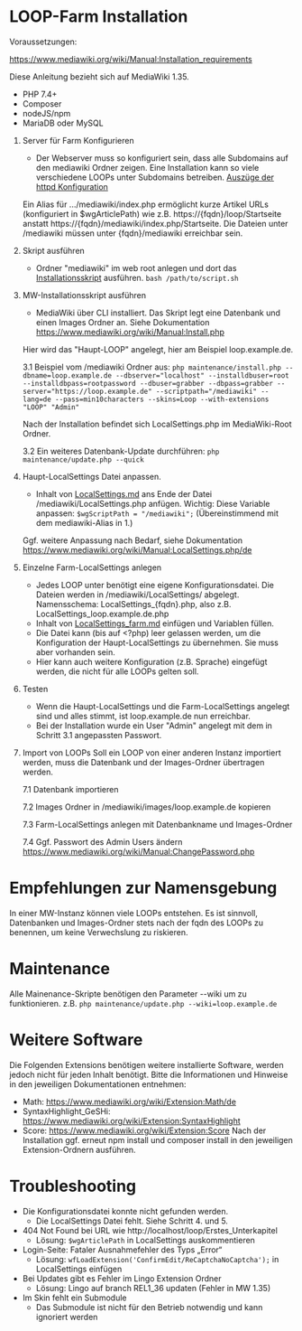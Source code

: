 # LOOP-Farm Installation

Voraussetzungen: 

https://www.mediawiki.org/wiki/Manual:Installation_requirements

Diese Anleitung bezieht sich auf MediaWiki 1.35.
- PHP 7.4+
- Composer 
- nodeJS/npm 
- MariaDB oder MySQL

1. Server für Farm Konfigurieren
	- Der Webserver muss so konfiguriert sein, dass alle Subdomains auf den mediawiki Ordner zeigen. Eine Installation kann so viele verschiedene LOOPs unter Subdomains betreiben. [Auszüge der httpd Konfiguration](loop_httpd.md) 

	Ein Alias für .../mediawiki/index.php ermöglicht kurze Artikel URLs (konfiguriert in $wgArticlePath) wie z.B. https://{fqdn}/loop/Startseite anstatt https://{fqdn}/mediawiki/index.php/Startseite. Die Dateien unter /mediawiki müssen unter {fqdn}/mediawiki erreichbar sein. 

2. Skript ausführen
	- Ordner "mediawiki" im web root anlegen und dort das [Installationsskript](install_mw_loop_1_35_prod.sh) ausführen. `bash /path/to/script.sh`

3. MW-Installationsskript ausführen
	- MediaWiki über CLI installiert. Das Skript legt eine Datenbank und einen Images Ordner an. Siehe Dokumentation https://www.mediawiki.org/wiki/Manual:Install.php 

	Hier wird das "Haupt-LOOP" angelegt, hier am Beispiel loop.example.de. 
	
	3.1 Beispiel vom /mediawiki Ordner aus: 
	`php maintenance/install.php --dbname=loop.example.de --dbserver="localhost" --installdbuser=root --installdbpass=rootpassword --dbuser=grabber --dbpass=grabber --server="https://loop.example.de" --scriptpath="/mediawiki" --lang=de --pass=min10characters --skins=Loop --with-extensions "LOOP" "Admin"`
	
	Nach der Installation befindet sich LocalSettings.php im MediaWiki-Root Ordner. 
	
	3.2 Ein weiteres Datenbank-Update durchführen: `php maintenance/update.php --quick`

4. Haupt-LocalSettings Datei anpassen.
	- Inhalt von [LocalSettings.md](LocalSettings_prod.md) ans Ende der Datei /mediawiki/LocalSettings.php anfügen. 
	Wichtig: Diese Variable anpassen: `$wgScriptPath = "/mediawiki";` (Übereinstimmend mit dem mediawiki-Alias in 1.)

	Ggf. weitere Anpassung nach Bedarf, siehe Dokumentation https://www.mediawiki.org/wiki/Manual:LocalSettings.php/de 

5. Einzelne Farm-LocalSettings anlegen
	- Jedes LOOP unter benötigt eine eigene Konfigurationsdatei. Die Dateien werden in /mediawiki/LocalSettings/ abgelegt. 
	Namensschema: LocalSettings_{fqdn}.php, also z.B. LocalSettings_loop.example.de.php
	- Inhalt von [LocalSettings_farm.md](LocalSettings_single.md) einfügen und Variablen füllen.
	- Die Datei kann (bis auf <?php) leer gelassen werden, um die Konfiguration der Haupt-LocalSettings zu übernehmen. Sie muss aber vorhanden sein.
	- Hier kann auch weitere Konfiguration (z.B. Sprache) eingefügt werden, die nicht für alle LOOPs gelten soll.

6. Testen
	- Wenn die Haupt-LocalSettings und die Farm-LocalSettings angelegt sind und alles stimmt, ist loop.example.de nun erreichbar.
	- Bei der Installation wurde ein User "Admin" angelegt mit dem in Schritt 3.1 angepassten Passwort. 

7. Import von LOOPs
	Soll ein LOOP von einer anderen Instanz importiert werden, muss die Datenbank und der Images-Ordner übertragen werden. 

	7.1 Datenbank importieren

	7.2 Images Ordner in /mediawiki/images/loop.example.de kopieren

	7.3 Farm-LocalSettings anlegen mit Datenbankname und Images-Ordner

	7.4 Ggf. Passwort des Admin Users ändern https://www.mediawiki.org/wiki/Manual:ChangePassword.php 

# Empfehlungen zur Namensgebung
In einer MW-Instanz können viele LOOPs entstehen. Es ist sinnvoll, Datenbanken und Images-Ordner stets nach der fqdn des LOOPs zu benennen, um keine Verwechslung zu riskieren. 

# Maintenance
Alle Mainenance-Skripte benötigen den Parameter --wiki um zu funktionieren. z.B. `php maintenance/update.php --wiki=loop.example.de`

# Weitere Software
Die Folgenden Extensions benötigen weitere installierte Software, werden jedoch nicht für jeden Inhalt benötigt. Bitte die Informationen und Hinweise in den jeweiligen Dokumentationen entnehmen:
- Math: https://www.mediawiki.org/wiki/Extension:Math/de
- SyntaxHighlight_GeSHi: https://www.mediawiki.org/wiki/Extension:SyntaxHighlight
- Score: https://www.mediawiki.org/wiki/Extension:Score
Nach der Installation ggf. erneut npm install und composer install in den jeweiligen Extension-Ordnern ausführen.


# Troubleshooting
- Die Konfigurationsdatei konnte nicht gefunden werden.
	- Die LocalSettings Datei fehlt. Siehe Schritt 4. und 5. 
- 404 Not Found bei URL wie http://localhost/loop/Erstes_Unterkapitel
	- Lösung: `$wgArticlePath` in LocalSettings auskommentieren
- Login-Seite: Fataler Ausnahmefehler des Typs „Error“
	- Lösung: `wfLoadExtension('ConfirmEdit/ReCaptchaNoCaptcha');` in LocalSettings einfügen
- Bei Updates gibt es Fehler im Lingo Extension Ordner
	- Lösung: Lingo auf branch REL1_36 updaten (Fehler in MW 1.35)
- Im Skin fehlt ein Submodule
	- Das Submodule ist nicht für den Betrieb notwendig und kann ignoriert werden

